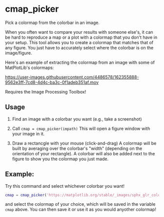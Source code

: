 # cmap_picker

Pick a colormap from the colorbar in an image.

When you often want to compare your results with someone else's, it can be hard to reproduce a map or a plot with a colormap that you don't have in your setup. This tool allows you to create a colormap that matches that of any figure. You just have to accurately select where the colorbar is on the image/figure.

Here's an example of extracting the colormap from an image with some of MatPlotLib's colormaps:

https://user-images.githubusercontent.com/4486578/162355888-9562e3ff-7cd8-4d4c-ba3c-0f1adeb351af.mov

Requires the Image Processing Toolbox!

## Usage

1. Find an image with a colorbar you want (e.g., take a screenshot)

2. Call `cmap = cmap_picker(impath)`
   This will open a figure window with your image in it.

3. Draw a rectancgle with your mouse (click-and-drag)
   A colormap will be built by averaging over the colorbar's "width"
   (depending on the orientation of your rectangle).
   A colorbar will also be added next to the figure to show you the colormap
   you just made.

## Example:

Try this command and select whichever colorbar you want!

```matlab
cmap = cmap_picker('https://matplotlib.org/stable/_images/sphx_glr_colormaps_001_2_0x.png');
```

and select the colormap of your choice, which will be saved in the variable `cmap` above. You can then save it or use it as you would anyother colormap!



